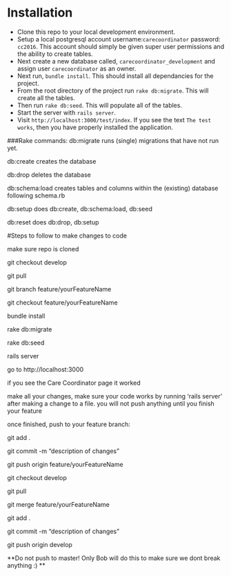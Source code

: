 # Installation
* Clone this repo to your local development environment.
* Setup a local postgresql account username:`carecoordinator` password: `cc2016`. This account should simply be given super user permissions and the ability to create tables.
* Next create a new database called, `carecoordinator_development` and assign user `carecoordinator` as an owner.
* Next run, `bundle install`. This should install all dependancies for the project. 
* From the root directory of the project run `rake db:migrate`. This will create all the tables.
* Then run `rake db:seed`. This will populate all of the tables.
* Start the server with `rails server`.
* Visit `http://localhost:3000/test/index`. If you see the text `The test works`, then you have properly installed the application.


###Rake commands:
db:migrate runs (single) migrations that have not run yet.

db:create creates the database

db:drop deletes the database

db:schema:load creates tables and columns within the (existing) database following schema.rb

db:setup does db:create, db:schema:load, db:seed

db:reset does db:drop, db:setup



#Steps to follow to make changes to code

make sure repo is cloned

git checkout develop

git pull

git branch feature/yourFeatureName

git checkout feature/yourFeatureName

bundle install

rake db:migrate

rake db:seed

rails server

go to http://localhost:3000

if you see the Care Coordinator page it worked

make all your changes, make sure your code works by running ‘rails server’ after making a change to a file. you will not push anything until you finish your feature

once finished, push to your feature branch:

git add .

git commit -m “description of changes”

git push origin feature/yourFeatureName

git checkout develop

git pull

git merge feature/yourFeatureName

git add .

git commit -m “description of changes”

git push origin develop

**Do not push to master! Only Bob will do this to make sure we dont break anything :) **
